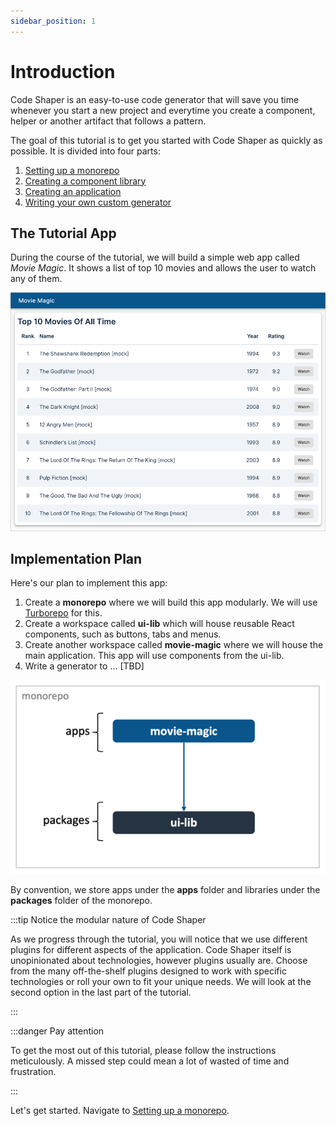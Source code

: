 ```yaml
---
sidebar_position: 1
---
```


# Introduction

Code Shaper is an easy-to-use code generator that will save you time whenever
you start a new project and everytime you create a component, helper or another
artifact that follows a pattern.

The goal of this tutorial is to get you started with Code Shaper as quickly as
possible. It is divided into four parts:

1. [Setting up a monorepo](./setting-up-a-monorepo)
2. [Creating a component library](./creating-a-component-library.md)
3. [Creating an application](./creating-an-application.md)
4. [Writing your own custom generator](./writing-a-custom-generator)

## The Tutorial App

During the course of the tutorial, we will build a simple web app called _Movie
Magic_. It shows a list of top 10 movies and allows the user to watch any of
them.

![Top 10 Movies](./img/home-page.png)

## Implementation Plan

Here's our plan to implement this app:

1. Create a **monorepo** where we will build this app modularly. We will use
   [Turborepo](https://turborepo.org/) for this.
2. Create a workspace called **ui-lib** which will house reusable React
   components, such as buttons, tabs and menus.
3. Create another workspace called **movie-magic** where we will house the main
   application. This app will use components from the ui-lib.
4. Write a generator to ... [TBD]

![Monorepo Structure](./img/monorepo-structure.png)

By convention, we store apps under the **apps** folder and libraries under the
**packages** folder of the monorepo.

:::tip Notice the modular nature of Code Shaper

As we progress through the tutorial, you will notice that we use different
plugins for different aspects of the application. Code Shaper itself is
unopinionated about technologies, however plugins usually are. Choose from the
many off-the-shelf plugins designed to work with specific technologies or roll
your own to fit your unique needs. We will look at the second option in the last
part of the tutorial.

:::

:::danger Pay attention

To get the most out of this tutorial, please follow the instructions
meticulously. A missed step could mean a lot of wasted of time and frustration.

:::

Let's get started. Navigate to [Setting up a monorepo](./setting-up-a-monorepo).
